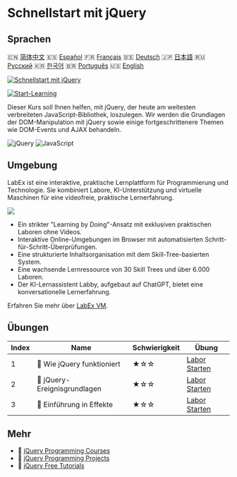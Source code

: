 # Schnellstart mit jQuery

## Sprachen

🇨🇳 [简体中文](README_zh.md) 🇪🇸 [Español](README_es.md) 🇫🇷 [Français](README_fr.md) 🇩🇪 [Deutsch](README_de.md) 🇯🇵 [日本語](README_ja.md) 🇷🇺 [Русский](README_ru.md) 🇰🇷 [한국어](README_ko.md) 🇧🇷 [Português](README_pt.md) 🇺🇸 [English](README.md) 

[![Schnellstart mit jQuery](https://cover-creator.labex.io/quick-start-with-jquery.png?lang=de)](https://labex.io/de/courses/quick-start-with-jquery)

[![Start-Learning](https://img.shields.io/badge/Start-Learning-whitesmoke?style=for-the-badge)](https://labex.io/de/courses/quick-start-with-jquery)

Dieser Kurs soll Ihnen helfen, mit jQuery, der heute am weitesten verbreiteten JavaScript-Bibliothek, loszulegen. Wir werden die Grundlagen der DOM-Manipulation mit jQuery sowie einige fortgeschrittenere Themen wie DOM-Events und AJAX behandeln.

![jQuery](https://img.shields.io/badge/jQuery-whitesmoke?style=for-the-badge&logo=jquery)
![JavaScript](https://img.shields.io/badge/JavaScript-whitesmoke?style=for-the-badge&logo=javascript)


## Umgebung

LabEx ist eine interaktive, praktische Lernplattform für Programmierung und Technologie. Sie kombiniert Labore, KI-Unterstützung und virtuelle Maschinen für eine videofreie, praktische Lernerfahrung.

![](https://tutorial-screenshot.getvm.io/images/vm-1725247253.png)

- Ein strikter "Learning by Doing"-Ansatz mit exklusiven praktischen Laboren ohne Videos.
- Interaktive Online-Umgebungen im Browser mit automatisierten Schritt-für-Schritt-Überprüfungen.
- Eine strukturierte Inhaltsorganisation mit dem Skill-Tree-basierten System.
- Eine wachsende Lernressource von 30 Skill Trees und über 6.000 Laboren.
- Der KI-Lernassistent Labby, aufgebaut auf ChatGPT, bietet eine konversationelle Lernerfahrung.

Erfahren Sie mehr über [LabEx VM](https://support.labex.io/using-labex/virtual-machine).

## Übungen

|   Index | Name                         | Schwierigkeit   | Übung                                                                                                           |
|---------|------------------------------|-----------------|-----------------------------------------------------------------------------------------------------------------|
|       1 | 📖 Wie jQuery funktioniert   | ★☆☆             | <a target='_blank' href='https://labex.io/de/tutorials/jquery-how-jquery-works-153752'>Labor Starten</a>        |
|       2 | 📖 jQuery-Ereignisgrundlagen | ★☆☆             | <a target='_blank' href='https://labex.io/de/tutorials/jquery-jquery-event-basics-153789'>Labor Starten</a>     |
|       3 | 📖 Einführung in Effekte     | ★☆☆             | <a target='_blank' href='https://labex.io/de/tutorials/jquery-introduction-to-effects-153791'>Labor Starten</a> |

## Mehr

- 🔗 [jQuery Programming Courses](https://github.com/labex-labs/awesome-programming-courses)
- 🔗 [jQuery Programming Projects](https://github.com/labex-labs/awesome-programming-projects)
- 🔗 [jQuery Free Tutorials](https://github.com/labex-labs/jquery-free-tutorials)

